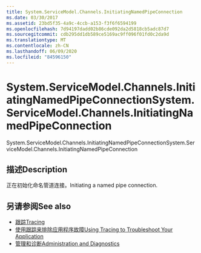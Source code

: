 ```yaml
---
title: System.ServiceModel.Channels.InitiatingNamedPipeConnection
ms.date: 03/30/2017
ms.assetid: 23bd5f35-4a9c-4ccb-a153-f3f6f6594199
ms.openlocfilehash: 7d94197dadd02b86cde092da2d5818cb5adc87d7
ms.sourcegitcommit: cdb295dd1db589ce5169ac9ff096f01fd0c2da9d
ms.translationtype: MT
ms.contentlocale: zh-CN
ms.lasthandoff: 06/09/2020
ms.locfileid: "84596150"
---
```

# <a name="systemservicemodelchannelsinitiatingnamedpipeconnection"></a><span data-ttu-id="16ad8-102">System.ServiceModel.Channels.InitiatingNamedPipeConnection</span><span class="sxs-lookup"><span data-stu-id="16ad8-102">System.ServiceModel.Channels.InitiatingNamedPipeConnection</span></span>
<span data-ttu-id="16ad8-103">System.ServiceModel.Channels.InitiatingNamedPipeConnection</span><span class="sxs-lookup"><span data-stu-id="16ad8-103">System.ServiceModel.Channels.InitiatingNamedPipeConnection</span></span>  
  
## <a name="description"></a><span data-ttu-id="16ad8-104">描述</span><span class="sxs-lookup"><span data-stu-id="16ad8-104">Description</span></span>  
 <span data-ttu-id="16ad8-105">正在初始化命名管道连接。</span><span class="sxs-lookup"><span data-stu-id="16ad8-105">Initiating a named pipe connection.</span></span>  
  
## <a name="see-also"></a><span data-ttu-id="16ad8-106">另请参阅</span><span class="sxs-lookup"><span data-stu-id="16ad8-106">See also</span></span>

- [<span data-ttu-id="16ad8-107">跟踪</span><span class="sxs-lookup"><span data-stu-id="16ad8-107">Tracing</span></span>](index.md)
- [<span data-ttu-id="16ad8-108">使用跟踪来排除应用程序故障</span><span class="sxs-lookup"><span data-stu-id="16ad8-108">Using Tracing to Troubleshoot Your Application</span></span>](using-tracing-to-troubleshoot-your-application.md)
- [<span data-ttu-id="16ad8-109">管理和诊断</span><span class="sxs-lookup"><span data-stu-id="16ad8-109">Administration and Diagnostics</span></span>](../index.md)
